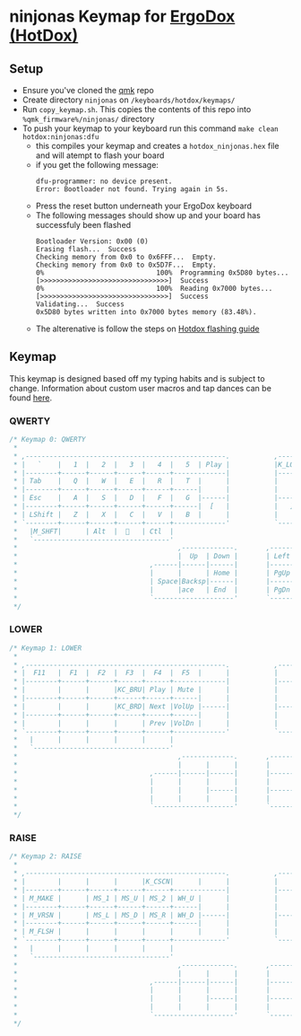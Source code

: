 # ninjonas Keymap for [ErgoDox (HotDox)](https://www.alpacakeyboards.com/)

## Setup
- Ensure you've cloned the [qmk](https://github.com/qmk/qmk_firmware) repo
- Create directory `ninjonas` on `/keyboards/hotdox/keymaps/`
- Run `copy_keymap.sh`. This copies the contents of this repo into `%qmk_firmware%/ninjonas/` directory
- To push your keymap to your keyboard run this command `make clean hotdox:ninjonas:dfu`
    - this compiles your keymap and creates a `hotdox_ninjonas.hex` file and will atempt to flash your board
    - if you get the following message:
      ```
      dfu-programmer: no device present.
      Error: Bootloader not found. Trying again in 5s.
      ```
    - Press the reset button underneath your ErgoDox keyboard
    - The following messages should show up and your board has successfuly been flashed
      ```
      Bootloader Version: 0x00 (0)
      Erasing flash...  Success
      Checking memory from 0x0 to 0x6FFF...  Empty.
      Checking memory from 0x0 to 0x5D7F...  Empty.
      0%                            100%  Programming 0x5D80 bytes...
      [>>>>>>>>>>>>>>>>>>>>>>>>>>>>>>>>]  Success
      0%                            100%  Reading 0x7000 bytes...
      [>>>>>>>>>>>>>>>>>>>>>>>>>>>>>>>>]  Success
      Validating...  Success
      0x5D80 bytes written into 0x7000 bytes memory (83.48%).
      ```
    - The alterenative is follow the steps on [Hotdox flashing guide](https://www.alpacakeyboards.com/flash/hot-dox-ergodox-76-flashing-instructions)

## Keymap
This keymap is designed based off my typing habits and is subject to change. Information about custom user macros and tap dances can be found [here](https://github.com/ninjonas/qmk-yonas/tree/master/users/ninjonas).

### QWERTY
```c
/* Keymap 0: QWERTY
 *
 * ,--------------------------------------------------.           ,--------------------------------------------------.
 * |   `    |   1  |   2  |   3  |   4  |   5  | Play |           |K_LOCK |   6  |   7  |   8  |   9  |   0  |   -    |
 * |--------+------+------+------+------+-------------|           |-------+------+------+------+------+------+--------|
 * | Tab    |   Q  |   W  |   E  |   R  |   T  |      |           |       |   Y  |   U  |   I  |   O  |   P  |   \    |
 * |--------+------+------+------+------+------|      |           |       |------+------+------+------+------+--------|
 * | Esc    |   A  |   S  |   D  |   F  |   G  |------|           |-------|   H  |   J  |   K  |   L  |  ;   |   '    |
 * |--------+------+------+------+------+------|  [   |           |   ]   |------+------+------+------+------+--------|
 * | LShift |   Z  |   X  |   C  |   V  |   B  |      |           |       |   N  |   M  |   ,  |   .  |  /   |   =    |
 * `--------+------+------+------+------+-------------'           `--------------+------+------+------+------+--------'
 *   |M_SHFT|      | Alt  |     | Ctl  |                                        | BkSP | Del  |LOWER |M_XXX1|M_PYNV|
 *   `----------------------------------'                                        `----------------------------------'
 *                                        ,-------------.       ,-------------.
 *                                        |  Up  | Down |       | Left | Right|
 *                                 ,------|------|------|       |------+------+------.
 *                                 |      |      | Home |       | PgUp |      |      |
 *                                 | Space|Backsp|------|       |------| Del  |Enter |
 *                                 |      |ace   | End  |       | PgDn |      |      |
 *                                 `--------------------'       `--------------------'
 */
```

### LOWER
```c
/* Keymap 1: LOWER
 *
 * ,--------------------------------------------------.           ,----------------------------------------------------.
 * |  F11   |  F1  |  F2  |  F3  |  F4  |  F5  |      |           |       |  F6  |  F7  |  F8  |  F9  |  F10  |  F12   |
 * |--------+------+------+------+------+-------------|           |-------+------+------+------+------+-------+--------|
 * |        |      |      |KC_BRU| Play | Mute |      |           |       | PgUp | Home |  Up  | End  |       |        |
 * |--------+------+------+------+------+------|      |           |       |------+------+------+------+-------+--------|
 * |        |      |      |KC_BRD| Next |VolUp |------|           |-------| PgDn | Left | Down |Right |K_LOCK |        |
 * |--------+------+------+------+------+------|      |           |       |------+------+------+------+-------+--------|
 * |        |      |      |      | Prev |VolDn |      |           |       |      |      |      |      |       |        |
 * `--------+------+------+------+------+-------------'           `--------------+------+------+------+-------+--------'
 *   |      |      |      |      |      |                                        |      |      |      |M_CODE |      |
 *   `----------------------------------'                                        `-----------------------------------'
 *                                        ,-------------.       ,-------------.
 *                                        |      |      |       |      |      |
 *                                 ,------|------|------|       |------+------+------.
 *                                 |      |      |      |       |      |      |      |
 *                                 |      |      |------|       |------|      |      |
 *                                 |      |      |      |       |      |      |      |
 *                                 `--------------------'       `--------------------'
 */
```

### RAISE
```c
/* Keymap 2: RAISE
 *
 * ,--------------------------------------------------.           ,----------------------------------------------------.
 * |        |      |      |      |K_CSCN|      |      |           |       |      |      |      |      |       |        |
 * |--------+------+------+------+------+-------------|           |-------+------+------+------+------+-------+--------|
 * | M_MAKE |      | MS_1 | MS_U | MS_2 | WH_U |      |           |       |      |      |      |      |       |        |
 * |--------+------+------+------+------+------|      |           |       |------+------+------+------+-------+--------|
 * | M_VRSN |      | MS_L | MS_D | MS_R | WH_D |------|           |-------|      |      |      |      |       |        |
 * |--------+------+------+------+------+------|      |           |       |------+------+------+------+-------+--------|
 * | M_FLSH |      |      |      |      |      |      |           |       |      |      |      |      |       |        |
 * `--------+------+------+------+------+-------------'           `--------------+------+------+------+-------+--------'
 *   |      |      |      |      |      |                                        |      |      |      |       |      |
 *   `----------------------------------'                                        `-----------------------------------'
 *                                        ,-------------.       ,-------------.
 *                                        |      |      |       |      |      |
 *                                 ,------|------|------|       |------+------+------.
 *                                 |      |      |      |       |      |      |      |
 *                                 |      |      |------|       |------|      |      |
 *                                 |      |      |      |       |      |      |      |
 *                                 `--------------------'       `--------------------'
 */
```